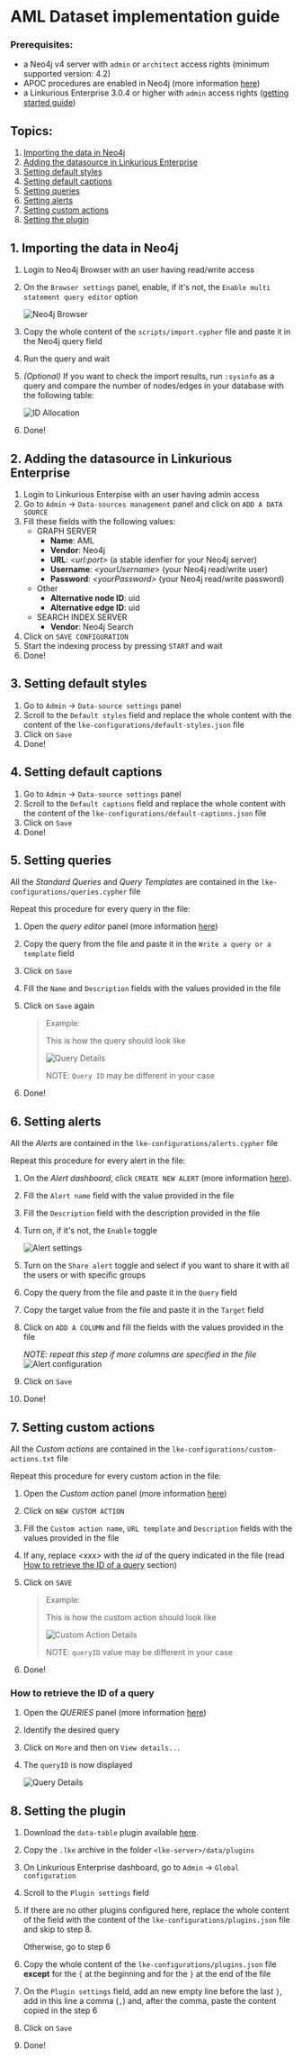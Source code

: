 # AML Dataset implementation guide

### Prerequisites: 
- a Neo4j v4 server with `admin` or `architect` access rights (minimum supported version: 4.2)
- APOC procedures are enabled in Neo4j (more information [here](https://neo4j.com/labs/apoc/))
- a Linkurious Enterprise 3.0.4 or higher with `admin` access rights ([getting started guide](https://doc.linkurio.us/admin-manual/latest/getting-started/))

## Topics:
1. [Importing the data in Neo4j](#1-importing-the-data-in-neo4j)
2. [Adding the datasource in Linkurious Enterprise](#2-adding-the-datasource-in-linkurious-enterprise)
3. [Setting default styles](#3-setting-default-styles)
4. [Setting default captions](#4-setting-default-captions)
5. [Setting queries](#5-setting-queries)
6. [Setting alerts](#6-setting-alerts)
7. [Setting custom actions](#7-setting-custom-actions)
8. [Setting the plugin](#8-setting-the-plugin)

## 1. Importing the data in Neo4j
1. Login to Neo4j Browser with an user having read/write access
2. On the `Browser settings` panel, enable, if it's not, the `Enable multi statement query editor` option

   ![Neo4j Browser](assets/img/IMG_01.png)
3. Copy the whole content of the `scripts/import.cypher` file and paste it in the Neo4j query field
4. Run the query and wait
5. *(Optional)* If you want to check the import results, run `:sysinfo` as a query and compare the number of nodes/edges in your database with the following table:

   ![ID Allocation](assets/img/IMG_02.png)
6. Done!

## 2. Adding the datasource in Linkurious Enterprise
1. Login to Linkurious Enterpise with an user having admin access
2. Go to `Admin` -> `Data-sources management` panel and click on `ADD A DATA SOURCE`
3. Fill these fields with the following values:
    - GRAPH SERVER
        - **Name**: AML
        - **Vendor**: Neo4j
        - **URL**: *\<url:port>* (a stable idenfier for your Neo4j server)
        - **Username**: *\<yourUsername\>* (your Neo4j read/write user)
        - **Password**: *\<yourPassword\>* (your Neo4j read/write password)
    - Other
        - **Alternative node ID**: uid
        - **Alternative edge ID**: uid
    - SEARCH INDEX SERVER
        - **Vendor**: Neo4j Search
4. Click on `SAVE CONFIGURATION`
5. Start the indexing process by pressing `START` and wait
6. Done!

## 3. Setting default styles
1. Go to `Admin` -> `Data-source settings` panel
2. Scroll to the `Default styles` field and replace the whole content with the content of the `lke-configurations/default-styles.json` file
3. Click on `Save`
4. Done!

## 4. Setting default captions
1. Go to `Admin` -> `Data-source settings` panel
2. Scroll to the `Default captions` field and replace the whole content with the content of the `lke-configurations/default-captions.json` file
3. Click on `Save`
4. Done!

## 5. Setting queries
All the *Standard Queries* and *Query Templates* are contained in the `lke-configurations/queries.cypher` file

Repeat this procedure for every query in the file:
1. Open the *query editor* panel (more information [here](https://doc.linkurio.us/user-manual/latest/query-templates/#managing-queries-and-templates))
2. Copy the query from the file and paste it in the `Write a query or a template` field
3. Click on `Save`
4. Fill the `Name` and `Description` fields with the values provided in the file
5. Click on `Save` again
   
   > Example:
   >
   > This is how the query should look like
   > 
   > ![Query Details](assets/img/IMG_03.png)
   > 
   > NOTE: `Query ID` may be different in your case
6. Done!

## 6. Setting alerts
All the *Alerts* are contained in the `lke-configurations/alerts.cypher` file

Repeat this procedure for every alert in the file:
1. On the *Alert dashboard*, click `CREATE NEW ALERT` (more information [here](https://doc.linkurio.us/user-manual/latest/alert-dashboard/)).
2. Fill the `Alert name` field with the value provided in the file
3. Fill the `Description` field with the description provided in the file
4. Turn on, if it's not, the `Enable` toggle
   
   ![Alert settings](assets/img/IMG_05.png)
5. Turn on the `Share alert` toggle and select if you want to share it with all the users or with specific groups
6. Copy the query from the file and paste it in the `Query` field
7. Copy the target value from the file and paste it in the `Target` field
8. Click on `ADD A COLUMN` and fill the fields with the values provided in the file

   *NOTE: repeat this step if more columns are specified in the file*
![Alert configuration](assets/img/IMG_04.png)
9. Click on `Save` 
10. Done!

## 7. Setting custom actions
All the *Custom actions* are contained in the `lke-configurations/custom-actions.txt` file

Repeat this procedure for every custom action in the file:
1. Open the *Custom action* panel (more information [here](https://doc.linkurio.us/user-manual/2.9.1/custom-actions/#managing-custom-actions))
2. Click on `NEW CUSTOM ACTION`
3. Fill the `Custom action name`, `URL template` and `Description` fields with the values provided in the file
4. If any, replace *\<xxx\>* with the *id* of the query indicated in the file (read [How to retrieve the ID of a query](#how-to-retrieve-the-id-of-a-query) section)
5. Click on `SAVE`
   
   > Example:
   >
   > This is how the custom action should look like
   > 
   > ![Custom Action Details](assets/img/IMG_06.png)
   > 
   > NOTE: `queryID` value may be different in your case
6. Done!

### How to retrieve the ID of a query ##
1. Open the *QUERIES* panel (more information [here](https://doc.linkurio.us/user-manual/latest/query-templates/#managing-queries-and-templates))
2. Identify the desired query
3. Click on `More` and then on `View details...`
4. The `queryID` is now displayed

   ![Query Details](assets/img/IMG_07.png)

## 8. Setting the plugin
1. Download the `data-table` plugin available [here](https://github.com/Linkurious/lke-plugin-data-table).
2. Copy the `.lke` archive in the folder `<lke-server>/data/plugins`
3. On Linkurious Enterprise dashboard, go to `Admin` -> `Global configuration`
4. Scroll to the `Plugin settings` field
5. If there are no other plugins configured here, replace the whole content of the field with the content of the `lke-configurations/plugins.json` file and skip to step 8.

   Otherwise, go to step 6

6. Copy the whole content of the `lke-configurations/plugins.json` file **except** for the `{` at the beginning and for the `}` at the end of the file
7. On the `Plugin settings` field, add an new empty line before the last `}`, add in this line a comma (`,`) and, after the comma, paste the content copied in the step 6
8. Click on `Save`
9. Done!